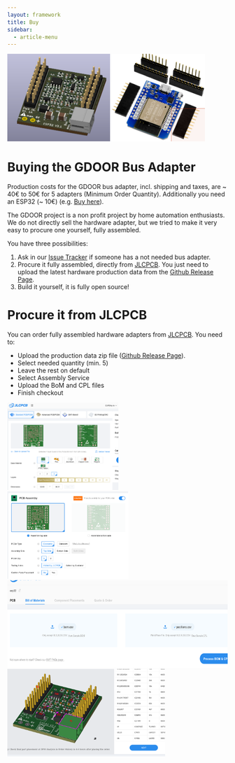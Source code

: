 ```yaml
---
layout: framework
title: Buy
sidebar:
  - article-menu
---
```


<div class="image">
<img src="./assets/images/doc-3d.png" height="200px"/>
<img src="./assets/images/doc-esp32.png" height="200px"/>
</div>

# Buying the GDOOR Bus Adapter

Production costs for the GDOOR bus adapter, incl. shipping and taxes, are ~ 40€ to 50€ for 5 adapters (Minimum Order Quantity).
Additionally you need an ESP32 (~ 10€) (e.g. [Buy here](https://www.az-delivery.de/en/products/esp32-d1-mini)).

The GDOOR project is a non profit project by home automation enthusiasts.
We do not directly sell the hardware adapter,
but we tried to make it very easy to procure one yourself, fully assembled.

You have three possibilities:
1. Ask in our [Issue Tracker](https://github.com/gdoor-org/gdoor/issues) if someone has
a not needed bus adapter.
2. Procure it fully assembled, directly from [JLCPCB](https://jlcpcb.com).
You just need to upload the latest hardware production data from the [Github Release Page](https://github.com/gdoor-org/gdoor/releases/).
3. Build it yourself, it is fully open source!

# Procure it from JLCPCB
You can order fully assembled hardware adapters from [JLCPCB](https://jlcpcb.com).
You need to:
- Upload the production data zip file ([Github Release Page](https://github.com/gdoor-org/gdoor/releases/)).
- Select needed quantity (min. 5)
- Leave the rest on default
- Select Assembly Service
- Upload the BoM and CPL files
- Finish checkout

<div class="image">
<a href="./assets/images/doc-jlcpcb-gerber.png" target="blank"><img src="./assets/images/doc-jlcpcb-gerber.png" height="200px"/></a>
<a href="./assets/images/doc-jlcpcb-assembly.png" target="blank"><img src="./assets/images/doc-jlcpcb-assembly.png" height="200px"/></a>
</div>
<div class="image">
<a href="./assets/images/doc-jlcpcb-bom.png" target="blank"><img src="./assets/images/doc-jlcpcb-bom.png" height="200px"/></a>
</div>
<div class="image">
<a href="./assets/images/doc-jlcpcb-3d.png" target="blank"><img src="./assets/images/doc-jlcpcb-3d.png" height="200px"/></a>
</div>